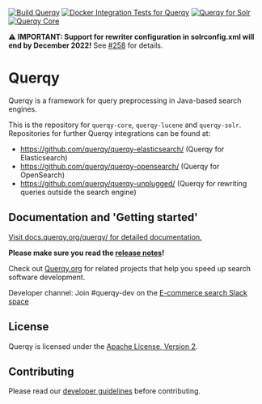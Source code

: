

[![Build Querqy](https://github.com/querqy/querqy/actions/workflows/ci.yml/badge.svg)](https://github.com/querqy/querqy/actions/workflows/ci.yml)
[![Docker Integration Tests for Querqy](https://github.com/querqy/querqy/actions/workflows/integration-tests.yml/badge.svg)](https://github.com/querqy/querqy/actions/workflows/integration-tests.yml)
[![Querqy for Solr](https://img.shields.io/maven-central/v/org.querqy/querqy-solr.svg?label=Download%20Querqy%20for%20Solr%20(Maven%20Central))](https://search.maven.org/search?q=g:%22org.querqy%22%20AND%20a:%22querqy-solr%22) [![Querqy Core](https://img.shields.io/maven-central/v/org.querqy/querqy-core.svg?label=Querqy%20core%20(Maven%20Central))](https://search.maven.org/search?q=g:%22org.querqy%22%20AND%20a:%22querqy-core%22)

:warning: **IMPORTANT: Support for rewriter configuration in solrconfig.xml will end by December 2022!** See [#258](https://github.com/querqy/querqy/issues/258) for details.


# Querqy

Querqy is a framework for query preprocessing in Java-based search engines.

This is the repository for `querqy-core`, `querqy-lucene` and `querqy-solr`. Repositories 
for further Querqy integrations can be found at:

* https://github.com/querqy/querqy-elasticsearch/ (Querqy for Elasticsearch)
* https://github.com/querqy/querqy-opensearch/ (Querqy for OpenSearch)
* https://github.com/querqy/querqy-unplugged/ (Querqy for rewriting queries outside the search engine)


## Documentation and 'Getting started'

[Visit docs.querqy.org/querqy/ for detailed documentation.](https://docs.querqy.org/querqy/index.html) 

**Please make sure you read the [release notes](https://docs.querqy.org/querqy/release-notes.html)!** 

Check out [Querqy.org](https://querqy.org) for related projects that help you speed up search software development.

Developer channel: Join #querqy-dev on the [E-commerce search Slack space](https://ecom-search.slack.com)

## License

Querqy is licensed under the [Apache License, Version 2](http://www.apache.org/licenses/LICENSE-2.0.html).

## Contributing

Please read our [developer guidelines](contributing.md) before contributing.




